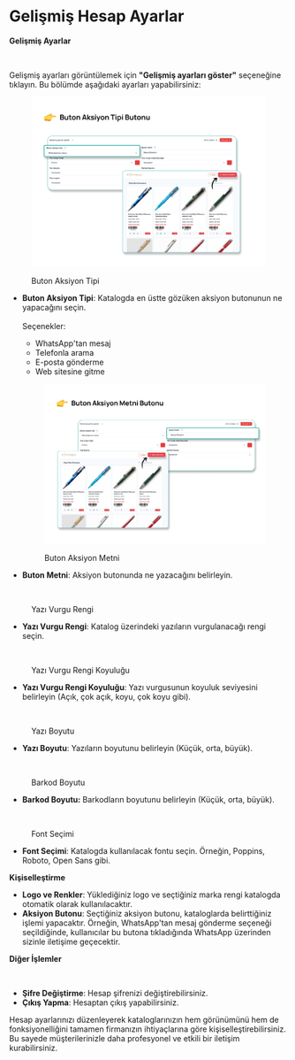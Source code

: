 # Gelişmiş Hesap Ayarlar

**Gelişmiş Ayarlar**

<figure><img src="../.gitbook/assets/Gelişmiş Hesap Ayarları (1).png" alt=""><figcaption></figcaption></figure>

Gelişmiş ayarları görüntülemek için **"Gelişmiş ayarları göster"** seçeneğine tıklayın. Bu bölümde aşağıdaki ayarları yapabilirsiniz:

<figure><img src="../.gitbook/assets/Buton Aksiyon Tipi Butonu.png" alt=""><figcaption><p>Buton Aksiyon Tipi</p></figcaption></figure>

*   **Buton Aksiyon Tipi**: Katalogda en üstte gözüken aksiyon butonunun ne yapacağını seçin. \
    \
    Seçenekler:

    * WhatsApp'tan mesaj
    * Telefonla arama
    * E-posta gönderme
    * Web sitesine gitme

    <figure><img src="../.gitbook/assets/Buton Aksiyon Metni Butonu.png" alt=""><figcaption><p>Buton Aksiyon Metni</p></figcaption></figure>


* **Buton Metni**: Aksiyon butonunda ne yazacağını belirleyin.

<figure><img src="../.gitbook/assets/Yazı Vurgu Rengi Butonu.png" alt=""><figcaption><p>Yazı Vurgu Rengi</p></figcaption></figure>

* **Yazı Vurgu Rengi**: Katalog üzerindeki yazıların vurgulanacağı rengi seçin.

<figure><img src="../.gitbook/assets/Yazı Vurgu Rengi Koyuluğu Butonu.png" alt=""><figcaption><p>Yazı Vurgu Rengi Koyuluğu</p></figcaption></figure>

* **Yazı Vurgu Rengi Koyuluğu**: Yazı vurgusunun koyuluk seviyesini belirleyin (Açık, çok açık, koyu, çok koyu gibi).

<figure><img src="../.gitbook/assets/Yazı Boyutu Büyüklüğü Butonu.png" alt=""><figcaption><p>Yazı Boyutu</p></figcaption></figure>

* **Yazı Boyutu**: Yazıların boyutunu belirleyin (Küçük, orta, büyük).

<figure><img src="../.gitbook/assets/Yazı Boyutu Büyüklüğü Butonu-1 (1).png" alt=""><figcaption><p>Barkod Boyutu</p></figcaption></figure>

* **Barkod Boyutu:** Barkodların boyutunu belirleyin (Küçük, orta, büyük).

<figure><img src="../.gitbook/assets/Font Seçimi Butonu.png" alt=""><figcaption><p>Font Seçimi</p></figcaption></figure>

* **Font Seçimi**: Katalogda kullanılacak fontu seçin. Örneğin, Poppins, Roboto, Open Sans gibi.

**Kişiselleştirme**

* **Logo ve Renkler**: Yüklediğiniz logo ve seçtiğiniz marka rengi katalogda otomatik olarak kullanılacaktır.
* **Aksiyon Butonu**: Seçtiğiniz aksiyon butonu, kataloglarda belirttiğiniz işlemi yapacaktır. Örneğin, WhatsApp'tan mesaj gönderme seçeneği seçildiğinde, kullanıcılar bu butona tıkladığında WhatsApp üzerinden sizinle iletişime geçecektir.

**Diğer İşlemler**

<figure><img src="../.gitbook/assets/Şifre Ayarı ve Hesaptan Çıkma.png" alt=""><figcaption></figcaption></figure>

* **Şifre Değiştirme**: Hesap şifrenizi değiştirebilirsiniz.
* **Çıkış Yapma**: Hesaptan çıkış yapabilirsiniz.

Hesap ayarlarınızı düzenleyerek kataloglarınızın hem görünümünü hem de fonksiyonelliğini tamamen firmanızın ihtiyaçlarına göre kişiselleştirebilirsiniz. Bu sayede müşterilerinizle daha profesyonel ve etkili bir iletişim kurabilirsiniz.
